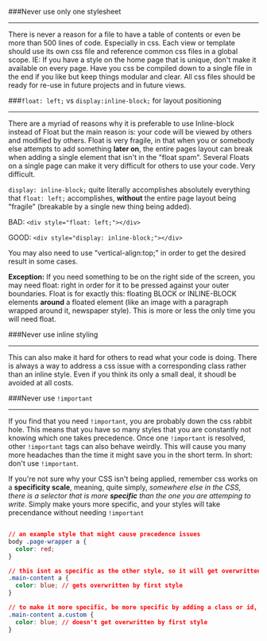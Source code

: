 ###Never use only one stylesheet
***

There is never a reason for a file to have a table of contents or even be more than 500 lines of code. Especially in css. Each view or template should use its own css file and reference common css files in a global scope. IE: If you have a style on the home page that is unique, don't make it available on every page. Have you css be compiled down to a single file in the end if you like but keep things modular and clear. All css files should be ready for re-use in future projects and in future views.

###`float: left;` vs `display:inline-block;` for layout positioning
***

There are a myriad of reasons why it is preferable to use Inline-block instead of Float but the main reason is: your code will be viewed by others and modified by others. Float is very fragile, in that when you or somebody else attempts to add something **later on**, the entire pages layout can break when adding a single element that isn't in the "float spam". Several Floats on a single page can make it very difficult for others to use your code. Very difficult.

`display: inline-block;` quite literally accomplishes absolutely everything that `float: left;` accomplishes, **without** the entire page layout being "fragile" (breakable by a single new thing being added).

BAD: `<div style="float: left;"></div>`

GOOD: `<div style="display: inline-block;"></div>`

You may also need to use "vertical-align:top;" in order to get the desired result in some cases.

**Exception:** If you need something to be on the right side of the screen, you may need float: right in order for it to be pressed against your outer boundaries. Float is for exactly this: floating BLOCK or INLINE-BLOCK elements **around** a floated element (like an image with a paragraph wrapped around it, newspaper style). This is more or less the only time you will need float.

###Never use inline styling
***

This can also make it hard for others to read what your code is doing. There is always a way to address a css issue with a corresponding class rather than an inline style. Even if you think its only a small deal, it shoudl be avoided at all costs.

###Never use `!important`
***

If you find that you need `!important`, you are probably down the css rabbit hole. This means that you have so many styles that you are constantly not knowing which one takes precedence. Once one `!important` is resolved, other `!important` tags can also behave weirdly. This will cause you many more headaches than the time it might save you in the short term. In short: don't use `!important`.

If you're not sure why your CSS isn't being applied, remember css works on a **specificity scale**, meaning, quite simply, *somewhere else in the CSS, there is a selector that is more **specific** than the one you are attemping to write*. Simply make yours more specific, and your styles will take precendance without needing `!important`

```css

// an example style that might cause precedence issues
body .page-wrapper a {
  color: red;
}

// this isnt as specific as the other style, so it will get overwritten by color: red;
.main-content a {
  color: blue; // gets overwritten by first style
}

// to make it more specific, be more specific by adding a class or id, or by being more specific about what the anchor tag is contained within
.main-content a.custom {
  color: blue; // doesn't get overwritten by first style
}

```
